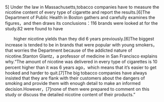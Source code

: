 5] Under the law in Massachusetts,tobacco companies have to measure the nicotine content of every type of cigarette and report the results.[6]The Department of Public Health in Boston gathers and carefully examines the figures，and then draws its conclusions：116 brands were looked at for the study.82 were found to have

　　higher nicotine yields than they did 6 years previously.[6]The biggest increase is tended to be in brands that were popular with young smokers，that worries the Department because of the addicted nature of nicotine.Stanton Glantz，a professor of medicine in San Francisco explains why.“The amount of nicotine was delivered in every type of cigarettes is 10 percent higher than it was 6 years ago，which means that it’s easier to get hooked and harder to quit.[7]The big tobacco companies have always insisted that they are flank with their customers about the dangers of smoking and provide them with enough detail to make an informed decision.However，[7]none of them were prepared to comment on this study or discuss the detailed nicotine content of their products.”

